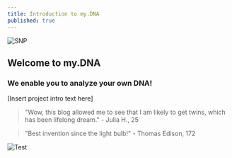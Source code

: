 ```yaml
---
title: Introduction to my.DNA
published: true
---
```

![SNP](/emerald/img/snp.png)

## Welcome to my.DNA

###  We enable you to analyze your own DNA!


[Insert project intro text here]


> "Wow, this blog allowed me to see that I am likely to get twins, which has been lifelong dream." - Julia H., 25

> "Best invention since the light bulb!" - Thomas Edison, 172


![Test](/emerald/img/img-test.png "Test")
